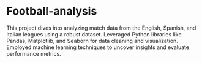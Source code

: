# Football-analysis
This project dives into analyzing match data from the English, Spanish, and Italian leagues using a robust dataset. Leveraged Python libraries like Pandas, Matplotlib, and Seaborn for data cleaning and visualization. Employed machine learning techniques to uncover insights and evaluate performance metrics.
